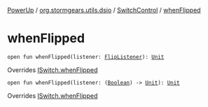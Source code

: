 [PowerUp](../../index.md) / [org.stormgears.utils.dsio](../index.md) / [SwitchControl](index.md) / [whenFlipped](./when-flipped.md)

# whenFlipped

`open fun whenFlipped(listener: `[`FlipListener`](../-i-switch/-flip-listener/index.md)`): `[`Unit`](https://kotlinlang.org/api/latest/jvm/stdlib/kotlin/-unit/index.html)

Overrides [ISwitch.whenFlipped](../-i-switch/when-flipped.md)


`open fun whenFlipped(listener: (`[`Boolean`](https://kotlinlang.org/api/latest/jvm/stdlib/kotlin/-boolean/index.html)`) -> `[`Unit`](https://kotlinlang.org/api/latest/jvm/stdlib/kotlin/-unit/index.html)`): `[`Unit`](https://kotlinlang.org/api/latest/jvm/stdlib/kotlin/-unit/index.html)

Overrides [ISwitch.whenFlipped](../-i-switch/when-flipped.md)

